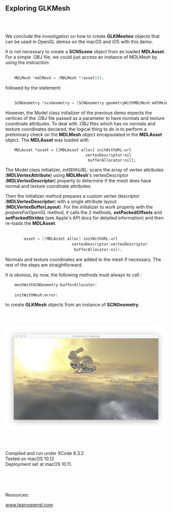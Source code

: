 ## Exploring GLKMesh
<br />
<br />

We conclude the investigation on how to create **GLKMeshes** objects that can be used in OpenGL demos on the macOS and iOS with this demo. 


It is not necessary to create a **SCNScene** object from an loaded **MDLAsset**. For a simple .OBJ file, we could just access an instance of MDLMesh by using the instruction:


```objective-C

    MDLMesh *mdlMesh = (MDLMesh *)asset[0];


```

followed by the statement:


```objective-C

    SCNGeometry *scnGeometry = [SCNGeometry geometryWithMDLMesh:mdlMesh];

```

However, the Model class initializer of the previous demo expects the vertices of the .OBJ file passed as a parameter to have normals and texture coordinate attributes. To deal with .OBJ files which has no normals and texture coordinates declared, the logical thing to do is to perform a preliminary check on the **MDLMesh** object encapsulated in the **MDLAsset** object. The **MDLAsset** was loaded with 

        MDLAsset *asset = [[MDLAsset alloc] initWithURL:url
                                       vertexDescriptor:nil
                                        bufferAllocator:nil];


The Model class initializer, *initWithURL:* scans the array of vertex attributes (**MDLVertexAttribute**) using **MDLMesh**'s vertexDescriptor (**MDLVertexDescriptor**) property to determine if the mesh does have normal and texture coordinate attributes.

Then the initializer method prepares a custom vertex descriptor (**MDLVertexDescriptor**) with a single attribute layout (**MDLVertexBufferLayout**). For the initializer to work properly with the *prepareForOpenGL* method, it calls the 2 methods, **setPackedOffsets** and **setPackedStrides** (see Apple's API docs for detailed information) and then re-loads the **MDLAsset**.
 
```objective-C

        asset = [[MDLAsset alloc] initWithURL:url
                             vertexDescriptor:vertexDescriptor
                              bufferAllocator:nil];

```

Normals and texture coordinates are added to the mesh if necessary. The rest of the steps are straightforward.


It is obvious, by now, the following methods must always to call :

        meshWithSCNGeometry:bufferAllocator:

        initWithMesh:error:

to create **GLKMesh** objects from an instance of **SCNGeometry**. 

<br />
<br />

![](Documentation/Output.png)

<br />
<br />

Compiled and run under XCode 8.3.2
<br />
Tested on macOS 10.12
<br />
Deployment set at macOS 10.11.

<br />
<br />
<br />

Resources:

www.learnopengl.com

